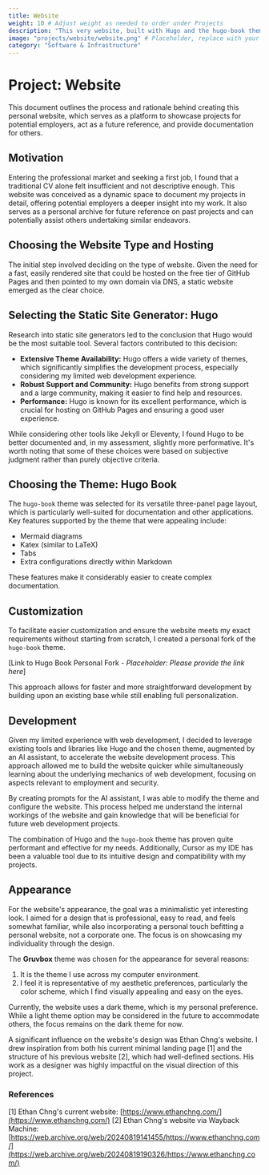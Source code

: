 ```yaml
---
title: Website
weight: 10 # Adjust weight as needed to order under Projects
description: "This very website, built with Hugo and the hugo-book theme."
image: "projects/website/website.png" # Placeholder, replace with your actual image path
category: "Software & Infrastructure"
---
```


# Project: Website

This document outlines the process and rationale behind creating this personal website, which serves as a platform to showcase projects for potential employers, act as a future reference, and provide documentation for others.

## Motivation

Entering the professional market and seeking a first job, I found that a traditional CV alone felt insufficient and not descriptive enough. This website was conceived as a dynamic space to document my projects in detail, offering potential employers a deeper insight into my work. It also serves as a personal archive for future reference on past projects and can potentially assist others undertaking similar endeavors.

## Choosing the Website Type and Hosting

The initial step involved deciding on the type of website. Given the need for a fast, easily rendered site that could be hosted on the free tier of GitHub Pages and then pointed to my own domain via DNS, a static website emerged as the clear choice.

## Selecting the Static Site Generator: Hugo

Research into static site generators led to the conclusion that Hugo would be the most suitable tool. Several factors contributed to this decision:

*   **Extensive Theme Availability:** Hugo offers a wide variety of themes, which significantly simplifies the development process, especially considering my limited web development experience.
*   **Robust Support and Community:** Hugo benefits from strong support and a large community, making it easier to find help and resources.
*   **Performance:** Hugo is known for its excellent performance, which is crucial for hosting on GitHub Pages and ensuring a good user experience.

While considering other tools like Jekyll or Eleventy, I found Hugo to be better documented and, in my assessment, slightly more performative. It's worth noting that some of these choices were based on subjective judgment rather than purely objective criteria.

## Choosing the Theme: Hugo Book

The `hugo-book` theme was selected for its versatile three-panel page layout, which is particularly well-suited for documentation and other applications. Key features supported by the theme that were appealing include:

*   Mermaid diagrams
*   Katex (similar to LaTeX)
*   Tabs
*   Extra configurations directly within Markdown

These features make it considerably easier to create complex documentation.

## Customization

To facilitate easier customization and ensure the website meets my exact requirements without starting from scratch, I created a personal fork of the `hugo-book` theme.

[Link to Hugo Book Personal Fork - *Placeholder: Please provide the link here*]

This approach allows for faster and more straightforward development by building upon an existing base while still enabling full personalization.

## Development

Given my limited experience with web development, I decided to leverage existing tools and libraries like Hugo and the chosen theme, augmented by an AI assistant, to accelerate the website development process. This approach allowed me to build the website quicker while simultaneously learning about the underlying mechanics of web development, focusing on aspects relevant to employment and security.

By creating prompts for the AI assistant, I was able to modify the theme and configure the website. This process helped me understand the internal workings of the website and gain knowledge that will be beneficial for future web development projects.

The combination of Hugo and the `hugo-book` theme has proven quite performant and effective for my needs. Additionally, Cursor as my IDE has been a valuable tool due to its intuitive design and compatibility with my projects.

## Appearance

For the website's appearance, the goal was a minimalistic yet interesting look. I aimed for a design that is professional, easy to read, and feels somewhat familiar, while also incorporating a personal touch befitting a personal website, not a corporate one. The focus is on showcasing my individuality through the design.

The **Gruvbox** theme was chosen for the appearance for several reasons:
1.  It is the theme I use across my computer environment.
2.  I feel it is representative of my aesthetic preferences, particularly the color scheme, which I find visually appealing and easy on the eyes.

Currently, the website uses a dark theme, which is my personal preference. While a light theme option may be considered in the future to accommodate others, the focus remains on the dark theme for now.

A significant influence on the website's design was Ethan Chng's website. I drew inspiration from both his current minimal landing page [1] and the structure of his previous website [2], which had well-defined sections. His work as a designer was highly impactful on the visual direction of this project.

### References

[1] Ethan Chng's current website: [https://www.ethanchng.com/](https://www.ethanchng.com/)
[2] Ethan Chng's website via Wayback Machine: [https://web.archive.org/web/20240819141455/https://www.ethanchng.com/](https://web.archive.org/web/20240819190326/https://www.ethanchng.com/)


